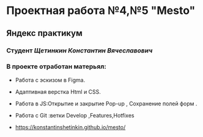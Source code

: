 # Проектная работа №4,№5 "Mesto"
## Яндекс практикум
### Студент *Щетинкин Константин Вячеславович*
### В проекте отработан матерьял:
* Работа с эскизом в Figma.
* Адаптивная верстка Html и CSS.
* Работа в JS:Открытие и закрытие Pop-up , Сохранение полей форм .
* Работа с Git :ветки Develop ,Features,Hotfixes

* https://konstantinshetinkin.github.io/mesto/
